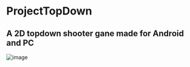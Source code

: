 # ProjectTopDown
## A 2D topdown shooter gane made for Android and PC
![image](https://i.gyazo.com/fd8c59d6ac8c4deea209db96fb83f01c.gif)
